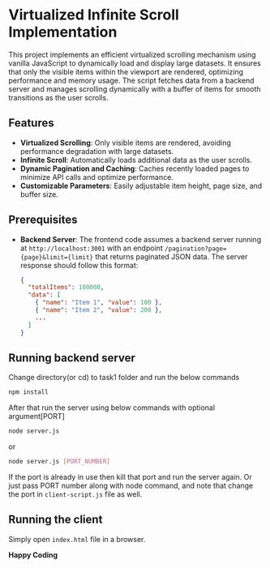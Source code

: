 # Virtualized Infinite Scroll Implementation

This project implements an efficient virtualized scrolling mechanism using vanilla JavaScript to dynamically load and display large datasets. It ensures that only the visible items within the viewport are rendered, optimizing performance and memory usage. The script fetches data from a backend server and manages scrolling dynamically with a buffer of items for smooth transitions as the user scrolls.

## Features

- **Virtualized Scrolling**: Only visible items are rendered, avoiding performance degradation with large datasets.
- **Infinite Scroll**: Automatically loads additional data as the user scrolls.
- **Dynamic Pagination and Caching**: Caches recently loaded pages to minimize API calls and optimize performance.
- **Customizable Parameters**: Easily adjustable item height, page size, and buffer size.

## Prerequisites

- **Backend Server**: The frontend code assumes a backend server running at `http://localhost:3001` with an endpoint `/pagination?page={page}&limit={limit}` that returns paginated JSON data. The server response should follow this format:
  
  ```json
  {
    "totalItems": 100000,
    "data": [
      { "name": "Item 1", "value": 100 },
      { "name": "Item 2", "value": 200 },
      ...
    ]
  }

## Running backend server
Change directory(or cd) to task1 folder and run the below commands

```sh
npm install
```
After that run the server using below commands with optional argument[PORT]
```sh
node server.js
```
or
```sh
node server.js [PORT_NUMBER]
```

If the port is already in use then kill that port and run the server again. Or just pass PORT number along with node command, and note that change the port in `client-script.js` file as well.

## Running the client
Simply open `index.html` file in a browser.


**Happy Coding**
